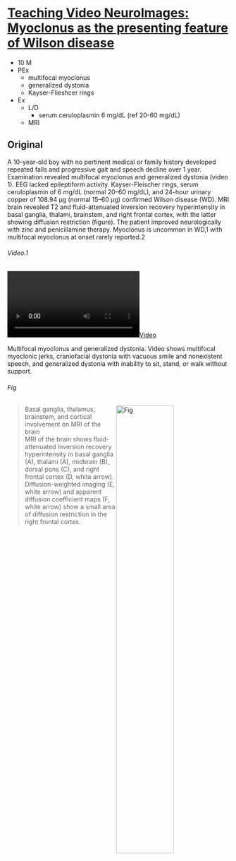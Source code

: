 <!--
Filename: 	2019-04-01_10M.md
Project: 	/Users/shume/Developer/physician/Neurol/TVNI
Author: 	shumez <https://github.com/shumez>
Created: 	2019-04-04 15:41:6
Modified: 	2019-05-10 11:25:1
-----
Copyright (c) 2019 shumez
-->

# [Teaching Video NeuroImages: Myoclonus as the presenting feature of Wilson disease][2019KumarD_KumarN]

- 10 M
- PEx
    - multifocal myoclonus 
    - generalized dystonia
    - Kayser-Flieshcer rings
- Ex
    - L/D
        - serum ceruloplasmin 6 mg/dL (ref 20-60 mg/dL)
    - MRI

## Original

A 10-year-old boy with no pertinent medical or family history developed repeated falls and progressive gait and speech decline over 1 year. Examination revealed multifocal myoclonus and generalized dystonia (video 1). EEG lacked epileptiform activity. Kayser-Fleischer rings, serum ceruloplasmin of 6 mg/dL (normal 20–60 mg/dL), and 24-hour urinary copper of 108.94 μg (normal 15–60 μg) confirmed Wilson disease (WD). MRI brain revealed T2 and fluid-attenuated inversion recovery hyperintensity in basal ganglia, thalami, brainstem, and right frontal cortex, with the latter showing diffusion restriction (figure). The patient improved neurologically with zinc and penicillamine therapy. Myoclonus is uncommon in WD,1 with multifocal myoclonus at onset rarely reported.2


###### Video.1

[![Video][vid]][vid]

Multifocal myoclonus and generalized dystonia. Video shows multifocal myoclonic jerks, craniofacial dystonia with vacuous smile and nonexistent speech, and generalized dystonia with inability to sit, stand, or walk without support.


###### Fig

[![Fig][fig]][fig]

> Basal ganglia, thalamus, brainstem, and cortical involvement on MRI of the brain  
> MRI of the brain shows fluid-attenuated inversion recovery hyperintensity in basal ganglia (A), thalami (A), midbrain (B), dorsal pons (C), and right frontal cortex (D, white arrow). Diffusion-weighted imaging (E, white arrow) and apparent diffusion coefficient maps (F, white arrow) show a small area of diffusion restriction in the right frontal cortex.


[2019KumarD_KumarN]: https://n.neurology.org/content/92/14/e1667

<!-- fig -->
[fig]: https://n.neurology.org/content/neurology/92/14/e1667/F1.medium.gif "Figure. Basal ganglia, thalamus, brainstem, and cortical involvement on MRI of the brain"

<!-- video -->
[vid]: https://static-movie-usa.glencoesoftware.com/mp4/10.1212/522/e0706b3f4aa04fe758d4236a6284e751252ba152/007241_Video_1.mp4

<style type="text/css">
	img{width: 51%; float: right;}
</style>